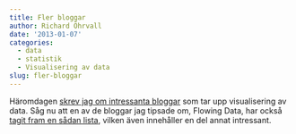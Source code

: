 ```yaml
---
title: Fler bloggar
author: Richard Öhrvall
date: '2013-01-07'
categories:
  - data
  - statistik
  - Visualisering av data
slug: fler-bloggar
---
```


Häromdagen [skrev jag om intressanta bloggar](https://richardohrvall.rbind.io/2013/01/bloggar-om-visualisering-av-data/) som tar upp visualisering av data. Såg nu att en av de bloggar jag tipsade om, Flowing Data, har också [tagit fram en sådan lista](http://flowingdata.com/2012/04/27/data-and-visualization-blogs-worth-following/), vilken även innehåller en del annat intressant.
